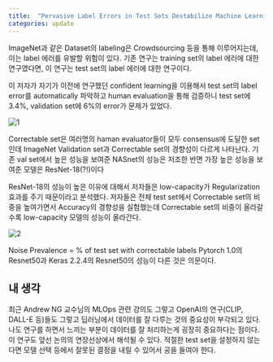 ```yaml
---
title:  "Pervasive Label Errors in Test Sets Destabilize Machine Learning Benchmarks"
categories: update
---
```


ImageNet과 같은 Dataset의 labeling은 Crowdsourcing 등을 통해 이루어지는데, 이는 label 에러를 유발할 위험이 있다. 기존 연구는 training set의 label 에러에 대한 연구였다면, 이 연구는 test set의 label 에러에 대한 연구이다. 


이 저자가 자기가 이전에 연구했던 confident learning을 이용해서 test set의 label error를 automatically 파악하고 human evaluation을 통해 검증하니 test set에 3.4%, validation set에 6%의 error가 문제가 있었다.


![1](https://user-images.githubusercontent.com/46548053/114011417-2b164080-98a0-11eb-9c29-d4013750ccae.PNG)


Correctable set은 여러명의 haman evaluator들이 모두 consensus에 도달한 set인데 ImageNet Validation set과 Correctable set의 경향성이 다르게 나타난다. 기존 val set에서 높은 성능을 보여준 NASnet의 성능은 저조한 반면 가장 높은 성능을 보여준 모델은 ResNet-18(?!)이다


ResNet-18의 성능이 높은 이유에 대해서 저자들은 low-capacity가 Regularization 효과를 주기 때문이라고 분석했다. 저자들은 전체 test set에서 Correctable set의 비중을 높여가면서 Accuracy의 경향성을 실험했는데 Correctable set의 비중이 올라갈수록 low-capacity 모델의 성능이 올라간다.


![2](https://user-images.githubusercontent.com/46548053/114011421-2c476d80-98a0-11eb-8bb2-c368658a9de3.PNG)


Noise Prevalence = % of test set with correctable labels
Pytorch 1.0의 Resnet50과 Keras 2.2.4의 Resnet50의 성능이 다른 것은 의문이다.

내 생각
---
최근 Andrew NG 교수님의 MLOps 관련 강의도 그렇고 OpenAI의 연구(CLIP, DALL-E 등)들도 그렇고 딥러닝에서 데이터를 잘 다루는 것의 중요성이 부각되고 있다. 나도 연구를 하면서 느끼는 부분이 데이터를 잘 처리하는게 굉장히 중요하다는 점이다. 이 연구도 앞선 논의의 연장선상에서 해석될 수 있다. 적절한 test set을 설정하지 않는다면 모델 선택 등에서 잘못된 결정을 내릴 수 있어서 공을 들여야 한다.
